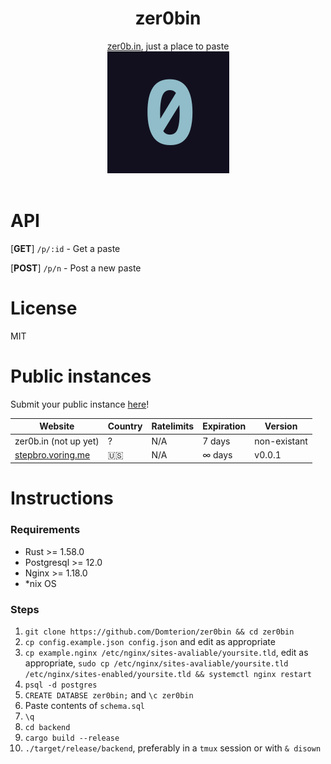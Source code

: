 <div align="center">
    <h1>zer0bin</h1>
    <a href="https://stepbro.voring.me">zer0b.in</a>, just a place to paste
    <br>
    <img src="./frontend/zero.png" />
    <br>
    <br>
</div>

# API

[**GET**] `/p/:id` - Get a paste

[**POST**] `/p/n` - Post a new paste

# License

MIT

# Public instances
Submit your public instance [here](https://github.com/Domterion/zer0bin/issues/new?assignees=&labels=&template=03_public_instance.md&title=%F0%9F%9A%80+)!

| Website | Country | Ratelimits | Expiration | Version |
|-|-|-|-|-|
| zer0b.in (not up yet) | ? | N/A | 7 days | non-existant |
| [stepbro.voring.me](https://stepbro.voring.me) | 🇺🇸 | N/A | ∞ days | v0.0.1 |

# Instructions
### Requirements

- Rust >= 1.58.0
- Postgresql >= 12.0
- Nginx >= 1.18.0
- \*nix OS

### Steps

1. `git clone https://github.com/Domterion/zer0bin && cd zer0bin`
2. `cp config.example.json config.json` and edit as appropriate
3. `cp example.nginx /etc/nginx/sites-avaliable/yoursite.tld`, edit as appropriate, `sudo cp /etc/nginx/sites-avaliable/yoursite.tld /etc/nginx/sites-enabled/yoursite.tld && systemctl nginx restart`
4. `psql -d postgres`
5. `CREATE DATABSE zer0bin;` and `\c zer0bin`
6. Paste contents of `schema.sql`
7. `\q`
8. `cd backend`
9. `cargo build --release`
10. `./target/release/backend`, preferably in a `tmux` session or with `& disown`
